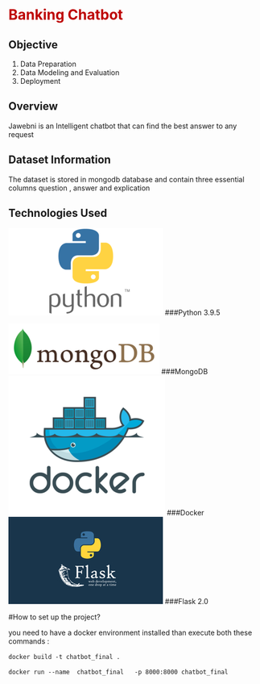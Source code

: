 # <font color = berry >Banking Chatbot </font>




## Objective
1. Data Preparation 
2. Data Modeling and Evaluation
3. Deployment




## Overview
Jawebni is  an Intelligent chatbot that can find the best answer to any request
## Dataset Information
The dataset is stored in mongodb database and contain three essential columns question , answer and explication 

## Technologies Used



![alt text](images/python1.png "Logo Title Text 1")
###Python 3.9.5

![alt text](images/mongodb.png "Logo Title Text 1")
###MongoDB 
![alt text](images/docker.png "Logo Title Text 1")
###Docker
![alt text](images/flask.jpg "Logo Title Text 1")
###Flask 2.0

#How to set up the project? 

you need to have a docker environment installed than execute both these commands : 

```docker
docker build -t chatbot_final .    
```
```docker
docker run --name  chatbot_final   -p 8000:8000 chatbot_final     
```